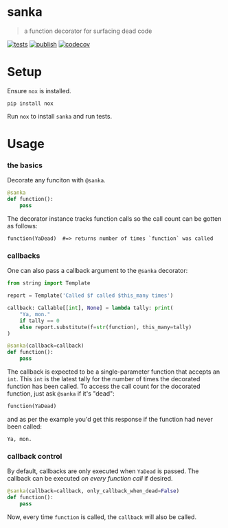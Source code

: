 # sanka
> a function decorator for surfacing dead code

[![tests](https://github.com/withtwoemms/sanka/workflows/tests/badge.svg)](https://github.com/withtwoemms/sanka/actions?query=workflow%3Atests)
[![publish](https://github.com/withtwoemms/sanka/workflows/publish/badge.svg)](https://github.com/withtwoemms/sanka/actions?query=workflow%3Apublish)
[![codecov](https://codecov.io/gh/withtwoemms/sanka/branch/main/graph/badge.svg?token=95KK3WG5QW)](https://codecov.io/gh/withtwoemms/sanka)

# Setup
Ensure `nox` is installed.
```
pip install nox
```
Run `nox` to install `sanka` and run tests.

# Usage

### the basics

Decorate any funciton with `@sanka`.
```python
@sanka
def function():
    pass
```
The decorator instance tracks function calls so the call count can be gotten as follows:
```
function(YaDead)  #=> returns number of times `function` was called
```

### callbacks

One can also pass a callback argument to the `@sanka` decorator:
```python
from string import Template

report = Template('Called $f called $this_many times')

callback: Callable[[int], None] = lambda tally: print(
    "Ya, mon."
    if tally == 0
    else report.substitute(f=str(function), this_many=tally)
)

@sanka(callback=callback)
def function():
    pass
```
The callback is expected to be a single-parameter function that accepts an `int`.
This `int` is the latest tally for the number of times the decorated function has been called.
To access the call count for the docorated function, just ask `@sanka` if it's "dead":
```python
function(YaDead)
```
and as per the example you'd get this response if the function had never been called:
```
Ya, mon.
```

### callback control

By default, callbacks are only executed when `YaDead` is passed.
The callback can be executed _on every function call_ if desired.
```python
@sanka(callback=callback, only_callback_when_dead=False)
def function():
    pass
```
Now, every time `function` is called, the `callback` will also be called.

